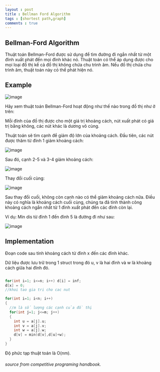 ```yaml
---
layout : post
title : Bellman Ford Algorithm
tags : [shortest path,graph]
comments : true
---
```


## Bellman-Ford Algorithm
Thuật toán Bellman-Ford được sử dụng để tìm đường đi ngắn nhất từ một đỉnh xuất phát đến mọi đỉnh khác nó. Thuật toán có thể áp dụng được cho mọi loại
đồ thị kể cả đồ thị không chứa chu trình âm. Nếu đồ thị chứa chu trình âm, thuật toán này có thể phát hiện nó.

## Example
![image](https://user-images.githubusercontent.com/69662229/109938591-0ddcc980-7c85-11eb-82ea-3a09e78cec23.png)

Hãy xem thuật toán Bellman-Ford hoạt động như thế nào trong đồ thị như ở trên:

Mỗi đỉnh của đồ thị được cho một giá trị khoảng cách, nút xuất phát có giá trị bằng không, các nút khác là dương vô cùng.

Thuật toán sẽ tìm cạnh để giảm độ lớn của khoảng cách. Đầu tiên, các nút được thăm từ đỉnh 1 giảm khoảng cách:

![image](https://user-images.githubusercontent.com/69662229/109939070-8b083e80-7c85-11eb-8d69-36fbce0e01ca.png)

Sau đó, cạnh 2-5 và 3-4 giảm khoảng cách:

![image](https://user-images.githubusercontent.com/69662229/109939186-a8d5a380-7c85-11eb-887a-bf980f42700d.png)

Thay đổi cuối cùng:

![image](https://user-images.githubusercontent.com/69662229/109939338-d0c50700-7c85-11eb-8076-5632d9c3b593.png)

Sau thay đổi cuối, không còn cạnh nào có thể giảm khoảng cách nữa. Điều này có nghĩa là khoảng cách cuối cùng, chúng ta đã tính thành công khoảng cách ngắn
nhất từ 1 đỉnh xuất phát đến các đỉnh còn lại.

Ví dụ: Min dis từ đỉnh 1 đến đỉnh 5 là đường đi như sau:

![image](https://user-images.githubusercontent.com/69662229/109939673-24cfeb80-7c86-11eb-9cf3-3c9dc92dcf65.png)

## Implementation

Đoạn code sau tính khoảng cách từ đỉnh x đến các đỉnh khác.

Dữ liệu được lưu trữ trong 1 struct trong đó u, v là hai đỉnh và w là khoảng cách giữa hai đỉnh đó.

``` C++

for(int i=1; i<=n; i++) d[i] = inf;
d[x] = 0;
//khoi tao gia tri cho cac nut

for(int i=1; i<n; i++)
{
  //m là số lượng các cạnh của đồ thị
  for(int j=1; j<=m; j++)
  {
    int u = a[j].u;
    int v = a[j].v;
    int w = a[j].w;
    d[v] = min(d[v],d[u]+w);
  }
}

```

Độ phức tạp thuật toán là O(nm).

###### source from competitive programing handbook.

